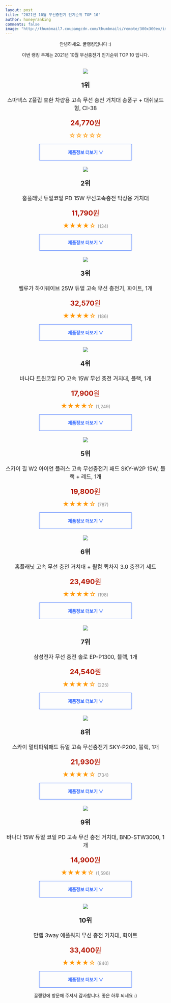 ```yaml
--- 
layout: post 
title: "2021년 10월 무선충전기 인기순위 TOP 10" 
author: honeyranking 
comments: false 
image: "http://thumbnail7.coupangcdn.com/thumbnails/remote/300x300ex/image/retail/images/4363942863358232-1e75a0c6-9e02-4519-85f5-d983169ae1e8.jpg" 
--- 
```

<p style="text-align: center;">안녕하세요. 꿀랭킹입니다 :)</p> <p style="text-align: center;">이번 랭킹 주제는 2021년 10월 무선충전기 인기순위 TOP 10 입니다.</p><center><img src="http://thumbnail7.coupangcdn.com/thumbnails/remote/300x300ex/image/retail/images/4363942863358232-1e75a0c6-9e02-4519-85f5-d983169ae1e8.jpg" style="margin-top:20px" /></center> <p style="text-align: center; font-size: 20px"><b>1위</b></p> <p style="text-align: center; font-size: 17px">스마텍스 Z플립 호환 차량용 고속 무선 충전 거치대 송풍구 + 대쉬보드형, CI-38</p> <p style="text-align: center;"><span style="color: #b61800; font-size: 22px;"><b>24,770</b>원</span></p> <p style="text-align: center;"><span style="color: #ff9600; font-size: 20px;">☆☆☆☆☆ </span><span style="color: #878787;"></span></p> <center><a href="https://coupa.ng/b8foQt"> <div style="font-size: 14px; display: inline-block; padding: 15px 90px; color: #346aff; border-radius: 2px; border: 1px solid #346aff; cursor: pointer;"><b>제품정보 더보기 &or;</b></div> </a></center><center><img src="http://thumbnail8.coupangcdn.com/thumbnails/remote/300x300ex/image/retail/images/613705268038891-738a0941-6567-4523-b55c-4d59e59fbbf7.jpg" style="margin-top:20px" /></center> <p style="text-align: center; font-size: 20px"><b>2위</b></p> <p style="text-align: center; font-size: 17px">홈플래닛 듀얼코일 PD 15W 무선고속충전 탁상용 거치대</p> <p style="text-align: center;"><span style="color: #b61800; font-size: 22px;"><b>11,790</b>원</span></p> <p style="text-align: center;"><span style="color: #ff9600; font-size: 20px;">★★★★☆ </span><span style="color: #878787;">(134)</span></p> <center><a href="https://coupa.ng/b8foQx"> <div style="font-size: 14px; display: inline-block; padding: 15px 90px; color: #346aff; border-radius: 2px; border: 1px solid #346aff; cursor: pointer;"><b>제품정보 더보기 &or;</b></div> </a></center><center><img src="http://thumbnail6.coupangcdn.com/thumbnails/remote/300x300ex/image/retail/images/2021/03/23/10/2/61922c5e-b844-4bad-b504-33506c8e20cb.jpg" style="margin-top:20px" /></center> <p style="text-align: center; font-size: 20px"><b>3위</b></p> <p style="text-align: center; font-size: 17px">벨루가 하이웨이브 25W 듀얼 고속 무선 충전기, 화이트, 1개</p> <p style="text-align: center;"><span style="color: #b61800; font-size: 22px;"><b>32,570</b>원</span></p> <p style="text-align: center;"><span style="color: #ff9600; font-size: 20px;">★★★★☆ </span><span style="color: #878787;">(186)</span></p> <center><a href="https://coupa.ng/b8foQy"> <div style="font-size: 14px; display: inline-block; padding: 15px 90px; color: #346aff; border-radius: 2px; border: 1px solid #346aff; cursor: pointer;"><b>제품정보 더보기 &or;</b></div> </a></center><center><img src="http://thumbnail8.coupangcdn.com/thumbnails/remote/300x300ex/image/retail/images/2020/04/24/9/3/07d05ce0-a321-4423-b506-2362f9d406e8.jpg" style="margin-top:20px" /></center> <p style="text-align: center; font-size: 20px"><b>4위</b></p> <p style="text-align: center; font-size: 17px">바나다 트윈코일 PD 고속 15W 무선 충전 거치대, 블랙, 1개</p> <p style="text-align: center;"><span style="color: #b61800; font-size: 22px;"><b>17,900</b>원</span></p> <p style="text-align: center;"><span style="color: #ff9600; font-size: 20px;">★★★★☆ </span><span style="color: #878787;">(1,249)</span></p> <center><a href="https://coupa.ng/b8foQB"> <div style="font-size: 14px; display: inline-block; padding: 15px 90px; color: #346aff; border-radius: 2px; border: 1px solid #346aff; cursor: pointer;"><b>제품정보 더보기 &or;</b></div> </a></center><center><img src="http://thumbnail8.coupangcdn.com/thumbnails/remote/300x300ex/image/vendor_inventory/fbd3/1d07ebd4baf49c97376a90b551042ba5cb34b8b6700a69fe0c60b719dc18.jpg" style="margin-top:20px" /></center> <p style="text-align: center; font-size: 20px"><b>5위</b></p> <p style="text-align: center; font-size: 17px">스카이 필 W2 아이언 플러스 고속 무선충전기 패드 SKY-W2P 15W, 블랙 + 레드, 1개</p> <p style="text-align: center;"><span style="color: #b61800; font-size: 22px;"><b>19,800</b>원</span></p> <p style="text-align: center;"><span style="color: #ff9600; font-size: 20px;">★★★★☆ </span><span style="color: #878787;">(787)</span></p> <center><a href="https://coupa.ng/b8foQD"> <div style="font-size: 14px; display: inline-block; padding: 15px 90px; color: #346aff; border-radius: 2px; border: 1px solid #346aff; cursor: pointer;"><b>제품정보 더보기 &or;</b></div> </a></center><center><img src="http://thumbnail10.coupangcdn.com/thumbnails/remote/300x300ex/image/retail/images/21353772733886-5e421b42-5eb8-468e-8745-2963127ecb14.jpg" style="margin-top:20px" /></center> <p style="text-align: center; font-size: 20px"><b>6위</b></p> <p style="text-align: center; font-size: 17px">홈플래닛 고속 무선 충전 거치대 + 퀄컴 퀵차지 3.0 충전기 세트</p> <p style="text-align: center;"><span style="color: #b61800; font-size: 22px;"><b>23,490</b>원</span></p> <p style="text-align: center;"><span style="color: #ff9600; font-size: 20px;">★★★★☆ </span><span style="color: #878787;">(198)</span></p> <center><a href="https://coupa.ng/b8foQE"> <div style="font-size: 14px; display: inline-block; padding: 15px 90px; color: #346aff; border-radius: 2px; border: 1px solid #346aff; cursor: pointer;"><b>제품정보 더보기 &or;</b></div> </a></center><center><img src="http://thumbnail10.coupangcdn.com/thumbnails/remote/300x300ex/image/retail/images/2021/02/02/18/0/e2830399-1428-47f4-b34f-c275672022f1.jpg" style="margin-top:20px" /></center> <p style="text-align: center; font-size: 20px"><b>7위</b></p> <p style="text-align: center; font-size: 17px">삼성전자 무선 충전 솔로 EP-P1300, 블랙, 1개</p> <p style="text-align: center;"><span style="color: #b61800; font-size: 22px;"><b>24,540</b>원</span></p> <p style="text-align: center;"><span style="color: #ff9600; font-size: 20px;">★★★★☆ </span><span style="color: #878787;">(225)</span></p> <center><a href="https://coupa.ng/b8foQF"> <div style="font-size: 14px; display: inline-block; padding: 15px 90px; color: #346aff; border-radius: 2px; border: 1px solid #346aff; cursor: pointer;"><b>제품정보 더보기 &or;</b></div> </a></center><center><img src="http://thumbnail6.coupangcdn.com/thumbnails/remote/300x300ex/image/retail/images/512346485088008-4da9cf49-2e32-4aee-a5a0-b631a2ffedcf.png" style="margin-top:20px" /></center> <p style="text-align: center; font-size: 20px"><b>8위</b></p> <p style="text-align: center; font-size: 17px">스카이 멀티파워패드 듀얼 고속 무선충전기 SKY-P200, 블랙, 1개</p> <p style="text-align: center;"><span style="color: #b61800; font-size: 22px;"><b>21,930</b>원</span></p> <p style="text-align: center;"><span style="color: #ff9600; font-size: 20px;">★★★★☆ </span><span style="color: #878787;">(734)</span></p> <center><a href="https://coupa.ng/b8foQI"> <div style="font-size: 14px; display: inline-block; padding: 15px 90px; color: #346aff; border-radius: 2px; border: 1px solid #346aff; cursor: pointer;"><b>제품정보 더보기 &or;</b></div> </a></center><center><img src="http://thumbnail8.coupangcdn.com/thumbnails/remote/300x300ex/image/retail/images/1046088347152259-ac02ddbb-1f55-446f-961b-bf1617275b2e.jpg" style="margin-top:20px" /></center> <p style="text-align: center; font-size: 20px"><b>9위</b></p> <p style="text-align: center; font-size: 17px">바나다 15W 듀얼 코일 PD 고속 무선 충전 거치대, BND-STW3000, 1개</p> <p style="text-align: center;"><span style="color: #b61800; font-size: 22px;"><b>14,900</b>원</span></p> <p style="text-align: center;"><span style="color: #ff9600; font-size: 20px;">★★★★☆ </span><span style="color: #878787;">(1,596)</span></p> <center><a href="https://coupa.ng/b8foQJ"> <div style="font-size: 14px; display: inline-block; padding: 15px 90px; color: #346aff; border-radius: 2px; border: 1px solid #346aff; cursor: pointer;"><b>제품정보 더보기 &or;</b></div> </a></center><center><img src="http://thumbnail10.coupangcdn.com/thumbnails/remote/300x300ex/image/retail/images/427679324545311-0eb0f20f-4281-4fdc-945a-af56fe0ee78f.jpg" style="margin-top:20px" /></center> <p style="text-align: center; font-size: 20px"><b>10위</b></p> <p style="text-align: center; font-size: 17px">만렙 3way 애플워치 무선 충전 거치대, 화이트</p> <p style="text-align: center;"><span style="color: #b61800; font-size: 22px;"><b>33,400</b>원</span></p> <p style="text-align: center;"><span style="color: #ff9600; font-size: 20px;">★★★★☆ </span><span style="color: #878787;">(840)</span></p> <center><a href="https://coupa.ng/b8foQL"> <div style="font-size: 14px; display: inline-block; padding: 15px 90px; color: #346aff; border-radius: 2px; border: 1px solid #346aff; cursor: pointer;"><b>제품정보 더보기 &or;</b></div> </a></center> <p style="text-align: center;">꿀랭킹에 방문해 주셔서 감사합니다. 좋은 하루 되세요 :)</p>
